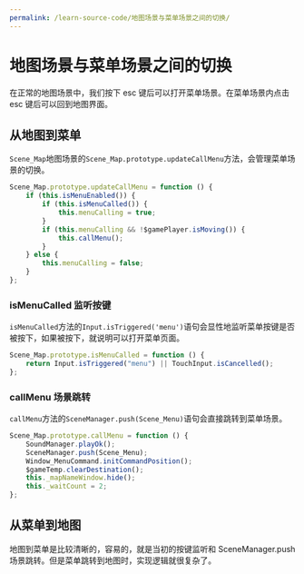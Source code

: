 ```yaml
---
permalink: /learn-source-code/地图场景与菜单场景之间的切换/
---
```


# 地图场景与菜单场景之间的切换

在正常的地图场景中，我们按下 esc 键后可以打开菜单场景。在菜单场景内点击 esc 键后可以回到地图界面。

## 从地图到菜单

`Scene_Map`地图场景的`Scene_Map.prototype.updateCallMenu`方法，会管理菜单场景的切换。

```js {2-3,7}
Scene_Map.prototype.updateCallMenu = function () {
	if (this.isMenuEnabled()) {
		if (this.isMenuCalled()) {
			this.menuCalling = true;
		}
		if (this.menuCalling && !$gamePlayer.isMoving()) {
			this.callMenu();
		}
	} else {
		this.menuCalling = false;
	}
};
```

### isMenuCalled 监听按键

`isMenuCalled`方法的`Input.isTriggered('menu')`语句会显性地监听菜单按键是否被按下，如果被按下，就说明可以打开菜单页面。

```js {2}
Scene_Map.prototype.isMenuCalled = function () {
	return Input.isTriggered("menu") || TouchInput.isCancelled();
};
```

### callMenu 场景跳转

`callMenu`方法的`SceneManager.push(Scene_Menu)`语句会直接跳转到菜单场景。

```js {3}
Scene_Map.prototype.callMenu = function () {
	SoundManager.playOk();
	SceneManager.push(Scene_Menu);
	Window_MenuCommand.initCommandPosition();
	$gameTemp.clearDestination();
	this._mapNameWindow.hide();
	this._waitCount = 2;
};
```

## 从菜单到地图

地图到菜单是比较清晰的，容易的，就是当初的按键监听和 SceneManager.push 场景跳转。但是菜单跳转到地图时，实现逻辑就很复杂了。
